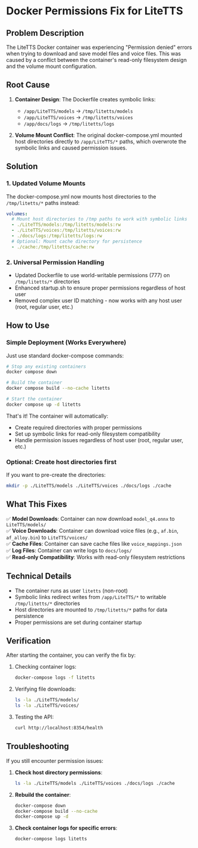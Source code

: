# Docker Permissions Fix for LiteTTS

## Problem Description

The LiteTTS Docker container was experiencing "Permission denied" errors when trying to download and save model files and voice files. This was caused by a conflict between the container's read-only filesystem design and the volume mount configuration.

## Root Cause

1. **Container Design**: The Dockerfile creates symbolic links:
   - `/app/LiteTTS/models` → `/tmp/litetts/models`
   - `/app/LiteTTS/voices` → `/tmp/litetts/voices`
   - `/app/docs/logs` → `/tmp/litetts/logs`

2. **Volume Mount Conflict**: The original docker-compose.yml mounted host directories directly to `/app/LiteTTS/*` paths, which overwrote the symbolic links and caused permission issues.

## Solution

### 1. Updated Volume Mounts

The docker-compose.yml now mounts host directories to the `/tmp/litetts/*` paths instead:

```yaml
volumes:
  # Mount host directories to /tmp paths to work with symbolic links
  - ./LiteTTS/models:/tmp/litetts/models:rw
  - ./LiteTTS/voices:/tmp/litetts/voices:rw
  - ./docs/logs:/tmp/litetts/logs:rw
  # Optional: Mount cache directory for persistence
  - ./cache:/tmp/litetts/cache:rw
```

### 2. Universal Permission Handling

- Updated Dockerfile to use world-writable permissions (777) on `/tmp/litetts/*` directories
- Enhanced startup.sh to ensure proper permissions regardless of host user
- Removed complex user ID matching - now works with any host user (root, regular user, etc.)

## How to Use

### Simple Deployment (Works Everywhere)

Just use standard docker-compose commands:

```bash
# Stop any existing containers
docker compose down

# Build the container
docker compose build --no-cache litetts

# Start the container
docker compose up -d litetts
```

That's it! The container will automatically:
- Create required directories with proper permissions
- Set up symbolic links for read-only filesystem compatibility
- Handle permission issues regardless of host user (root, regular user, etc.)

### Optional: Create host directories first

If you want to pre-create the directories:
```bash
mkdir -p ./LiteTTS/models ./LiteTTS/voices ./docs/logs ./cache
```

## What This Fixes

✅ **Model Downloads**: Container can now download `model_q4.onnx` to `LiteTTS/models/`  
✅ **Voice Downloads**: Container can download voice files (e.g., `af.bin`, `af_alloy.bin`) to `LiteTTS/voices/`  
✅ **Cache Files**: Container can save cache files like `voice_mappings.json`  
✅ **Log Files**: Container can write logs to `docs/logs/`  
✅ **Read-only Compatibility**: Works with read-only filesystem restrictions  

## Technical Details

- The container runs as user `litetts` (non-root)
- Symbolic links redirect writes from `/app/LiteTTS/*` to writable `/tmp/litetts/*` directories
- Host directories are mounted to `/tmp/litetts/*` paths for data persistence
- Proper permissions are set during container startup

## Verification

After starting the container, you can verify the fix by:

1. Checking container logs:
   ```bash
   docker-compose logs -f litetts
   ```

2. Verifying file downloads:
   ```bash
   ls -la ./LiteTTS/models/
   ls -la ./LiteTTS/voices/
   ```

3. Testing the API:
   ```bash
   curl http://localhost:8354/health
   ```

## Troubleshooting

If you still encounter permission issues:

1. **Check host directory permissions**:
   ```bash
   ls -la ./LiteTTS/models ./LiteTTS/voices ./docs/logs ./cache
   ```

2. **Rebuild the container**:
   ```bash
   docker-compose down
   docker-compose build --no-cache
   docker-compose up -d
   ```

3. **Check container logs for specific errors**:
   ```bash
   docker-compose logs litetts
   ```
